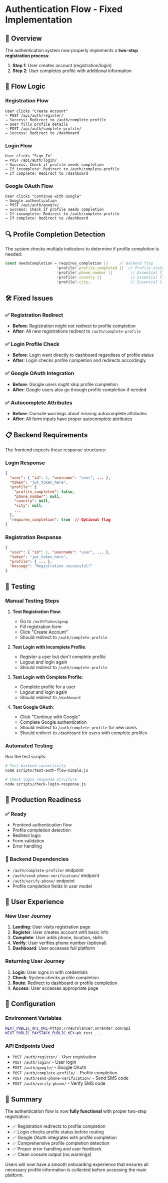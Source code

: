 # Authentication Flow - Fixed Implementation

## 🎯 Overview

The authentication system now properly implements a **two-step registration process**:

1. **Step 1**: User creates account (registration/login)
2. **Step 2**: User completes profile with additional information

## 🔄 Flow Logic

### Registration Flow
```
User clicks "Create Account" 
→ POST /api/auth/register/ 
→ Success: Redirect to /auth/complete-profile
→ User fills profile details
→ POST /api/auth/complete-profile/
→ Success: Redirect to /dashboard
```

### Login Flow
```
User clicks "Sign In"
→ POST /api/auth/login/
→ Success: Check if profile needs completion
→ If incomplete: Redirect to /auth/complete-profile
→ If complete: Redirect to /dashboard
```

### Google OAuth Flow
```
User clicks "Continue with Google"
→ Google authentication
→ POST /api/auth/google/
→ Success: Check if profile needs completion
→ If incomplete: Redirect to /auth/complete-profile
→ If complete: Redirect to /dashboard
```

## 🔍 Profile Completion Detection

The system checks multiple indicators to determine if profile completion is needed:

```javascript
const needsCompletion = requires_completion ||     // Backend flag
                       !profile?.profile_completed ||  // Profile status
                       !profile?.phone_number ||        // Essential field
                       !profile?.country ||             // Essential field
                       !profile?.city;                  // Essential field
```

## 🛠️ Fixed Issues

### ✅ Registration Redirect
- **Before**: Registration might not redirect to profile completion
- **After**: All new registrations redirect to `/auth/complete-profile`

### ✅ Login Profile Check
- **Before**: Login went directly to dashboard regardless of profile status
- **After**: Login checks profile completion and redirects accordingly

### ✅ Google OAuth Integration
- **Before**: Google users might skip profile completion
- **After**: Google users also go through profile completion if needed

### ✅ Autocomplete Attributes
- **Before**: Console warnings about missing autocomplete attributes
- **After**: All form inputs have proper autocomplete attributes

## 📋 Backend Requirements

The frontend expects these response structures:

### Login Response
```json
{
  "user": { "id": 1, "username": "user", ... },
  "token": "jwt_token_here",
  "profile": {
    "profile_completed": false,
    "phone_number": null,
    "country": null,
    "city": null,
    ...
  },
  "requires_completion": true  // Optional flag
}
```

### Registration Response
```json
{
  "user": { "id": 1, "username": "user", ... },
  "token": "jwt_token_here",
  "profile": { ... },
  "message": "Registration successful!"
}
```

## 🧪 Testing

### Manual Testing Steps

1. **Test Registration Flow**:
   - Go to `/auth?tab=signup`
   - Fill registration form
   - Click "Create Account"
   - Should redirect to `/auth/complete-profile`

2. **Test Login with Incomplete Profile**:
   - Register a user but don't complete profile
   - Logout and login again
   - Should redirect to `/auth/complete-profile`

3. **Test Login with Complete Profile**:
   - Complete profile for a user
   - Logout and login again
   - Should redirect to `/dashboard`

4. **Test Google OAuth**:
   - Click "Continue with Google"
   - Complete Google authentication
   - Should redirect to `/auth/complete-profile` for new users
   - Should redirect to `/dashboard` for users with complete profiles

### Automated Testing

Run the test scripts:
```bash
# Test backend connectivity
node scripts/test-auth-flow-simple.js

# Check login response structure
node scripts/check-login-response.js
```

## 🚀 Production Readiness

### ✅ Ready
- Frontend authentication flow
- Profile completion detection
- Redirect logic
- Form validation
- Error handling

### 🔄 Backend Dependencies
- `/auth/complete-profile/` endpoint
- `/auth/send-phone-verification/` endpoint  
- `/auth/verify-phone/` endpoint
- Profile completion fields in user model

## 📱 User Experience

### New User Journey
1. **Landing**: User visits registration page
2. **Register**: User creates account with basic info
3. **Complete**: User adds phone, location, skills
4. **Verify**: User verifies phone number (optional)
5. **Dashboard**: User accesses full platform

### Returning User Journey
1. **Login**: User signs in with credentials
2. **Check**: System checks profile completion
3. **Route**: Redirect to dashboard or profile completion
4. **Access**: User accesses appropriate page

## 🔧 Configuration

### Environment Variables
```bash
NEXT_PUBLIC_API_URL=https://neurolancer.onrender.com/api
NEXT_PUBLIC_PAYSTACK_PUBLIC_KEY=pk_test_...
```

### API Endpoints Used
- `POST /auth/register/` - User registration
- `POST /auth/login/` - User login  
- `POST /auth/google/` - Google OAuth
- `POST /auth/complete-profile/` - Profile completion
- `POST /auth/send-phone-verification/` - Send SMS code
- `POST /auth/verify-phone/` - Verify SMS code

## 🎉 Summary

The authentication flow is now **fully functional** with proper two-step registration:

- ✅ Registration redirects to profile completion
- ✅ Login checks profile status before routing
- ✅ Google OAuth integrates with profile completion
- ✅ Comprehensive profile completion detection
- ✅ Proper error handling and user feedback
- ✅ Clean console output (no warnings)

Users will now have a smooth onboarding experience that ensures all necessary profile information is collected before accessing the main platform.